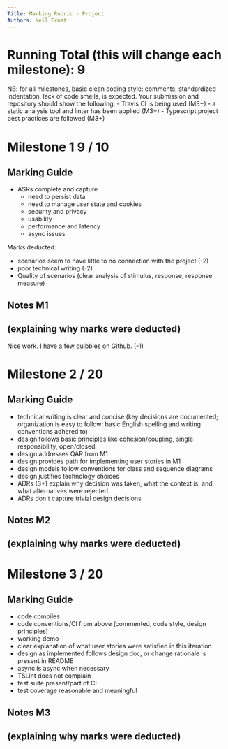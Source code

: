 ```yaml
---
Title: Marking Rubric - Project
Authors: Neil Ernst
---
```


# Running Total (this will change each milestone):   9

NB: for all milestones, basic clean coding style: comments, standardized indentation, lack of code smells, is expected. Your submission and repository should show the following: 
	- Travis CI is being used (M3+)
	- a static analysis tool and linter has been applied (M3+)
	- Typescript project best practices are followed (M3+)

# Milestone 1   9  / 10

## Marking Guide	
- ASRs complete and capture
  - need to persist data
  - need to manage user state and cookies
  - security and privacy
  - usability
  - performance and latency
  - async issues

Marks deducted:
- scenarios seem to have little to no connection with the project (-2)
- poor technical writing  (-2)
- Quality of scenarios (clear analysis of stimulus, response, response measure)

## Notes M1
(explaining why marks were deducted)
-----
Nice work. I have a few quibbles on Github. (-1)

# Milestone 2    / 20

## Marking Guide
- technical writing is clear and concise (key decisions are documented; organization is easy to follow; basic English spelling and writing conventions adhered to)
- design follows basic principles like cohesion/coupling, single responsibility, open/closed
- design addresses QAR from M1
- design provides path for implementing user stories in M1
- design models follow conventions for class and sequence diagrams
- design justifies technology choices
- ADRs (3+) explain why decision was taken, what the context is, and what alternatives were rejected
- ADRs don't capture trivial design decisions

## Notes M2
(explaining why marks were deducted)
-----


# Milestone 3    / 20

## Marking Guide	
- code compiles 
- code conventions/CI from above (commented, code style, design principles)
- working demo 
- clear explanation of what user stories were satisfied in this iteration
- design as implemented follows design doc, or change rationale is present in README
- async is async when necessary
- TSLint does not complain
- test suite present/part of CI
- test coverage reasonable and meaningful

## Notes M3
(explaining why marks were deducted)
-----

